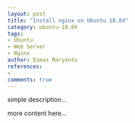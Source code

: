 ```yaml
---
layout: post
title: "Install nginx on Ubuntu 18.04"
category: ubuntu-18.04
tags: 
- Ubuntu
- Web Server
- Nginx
author: Dimas Maryanto
references:
- 
comments: true
---
```



simple description...
<!--more-->

more content here...